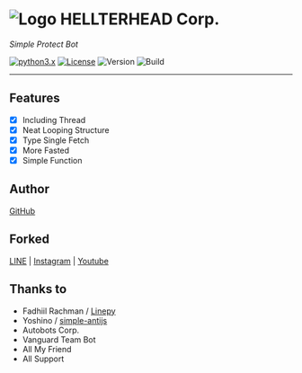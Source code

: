 # ![Logo](https://i.ibb.co/xqsKzqg/hlth-M-profile.png) HELLTERHEAD Corp.
_Simple Protect Bot_

[![python3.x](https://img.shields.io/badge/3.6%20%7C%203.7-blue.svg?&logo=python&label=Python)](https://www.python.org/downloads/release/python-372/)
[![License](https://img.shields.io/badge/License-MIT-green)](https://opensource.org/licenses/MIT)
![Version](https://img.shields.io/badge/Version-1.0-red.svg)
![Build](https://img.shields.io/badge/Build-Unknown-lightgrey)

___
## Features
- [x] Including Thread
- [x] Neat Looping Structure
- [x] Type Single Fetch
- [x] More Fasted
- [x] Simple Function
 
## Author
[GitHub](https://github.com/Vallofe)
 
## Forked
[LINE](https://line.me/ti/p/~luscious.net) | [Instagram](https://www.instagram.com/mo.banzu/) | [Youtube](https://www.youtube.com/channel/UCPa_W8sqNpQrGCb8IvZflng?view_as=subscriber)

## Thanks to
- Fadhiil Rachman / [Linepy](https://github.com/fadhiilrachman/line-py)
- Yoshino / [simple-antijs](https://github.com/Vallofe/simple-antijs)
- Autobots Corp.
- Vanguard Team Bot
- All My Friend
- All Support
